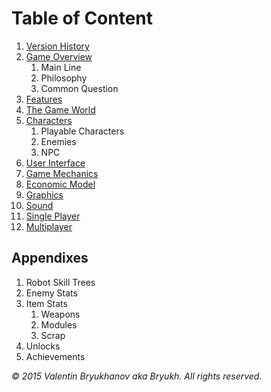 Table of Content
================

1. [Version History](VersionHistory.md)
2. [Game Overview](GameOverview.md)
    1. Main Line
    2. Philosophy
    3. Common Question
3. [Features](Features.md)
4. [The Game World](GameWorld.md)
5. [Characters](Characters.md)
    1. Playable Characters
    2. Enemies
    3. NPC
6. [User Interface](UserInterface.md)
7. [Game Mechanics](GameMechanics.md)
8. [Economic Model](Economic.md)
8. [Graphics](Graphics.md)
9. [Sound](Sound.md)
10. [Single Player](SinglePlyer.md)
11. [Multiplayer](Multiplayer.md)

Appendixes
----------

1. Robot Skill Trees
2. Enemy Stats
3. Item Stats
    1. Weapons
    2. Modules
    3. Scrap
4. Unlocks
5. Achievements



_© 2015 Valentin Bryukhanov aka Bryukh. All rights reserved._
